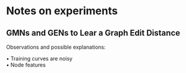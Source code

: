 # Notes on experiments

## GMNs and GENs to Lear a Graph Edit Distance

Observations and possible explanations:

$\bullet$ Training curves are noisy </br>
$\bullet$ Node features 